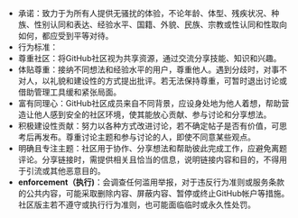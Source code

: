 - 承诺：致力于为所有人提供无骚扰的体验，不论年龄、体型、残疾状况、种族、性别认同和表达、经验水平、国籍、外貌、民族、宗教或性认同和性取向如何，都应受到平等对待。
- 行为标准：
- 尊重社区：将GitHub社区视为共享资源，通过交流分享技能、知识和兴趣。
- 体贴尊重：接纳不同想法和经验水平的用户，尊重他人。遇到分歧时，对事不对人，以礼貌和建设性的方式提出批评。若无法保持尊重，可暂时退出讨论或借助管理工具缓和紧张局面。
- 富有同理心：GitHub社区成员来自不同背景，应设身处地为他人着想，帮助营造让他人感到安全的社区环境，使其能放心贡献、参与讨论和分享想法。
- 积极建设性贡献：努力以各种方式改进讨论，若不确定帖子是否有价值，可思考后再发布。尊重讨论主题和参与讨论的人，即使不同意某些观点。
- 明确且专注主题：社区用于协作、分享想法和帮助彼此完成工作，应避免离题评论。分享链接时，需提供相关且恰当的信息，说明链接内容和目的，不得用于引流或其他恶意目的。
- **enforcement（执行)**：会调查任何滥用举报，对于违反行为准则或服务条款的公共内容，可能采取删除内容、屏蔽内容、暂停或终止GitHub帐户等措施。社区版主若不遵守或执行行为准则，也可能面临临时或永久性处罚。
